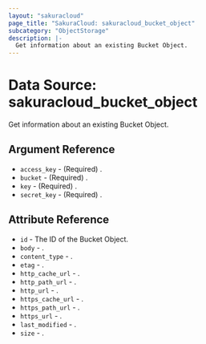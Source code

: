 ```yaml
---
layout: "sakuracloud"
page_title: "SakuraCloud: sakuracloud_bucket_object"
subcategory: "ObjectStorage"
description: |-
  Get information about an existing Bucket Object.
---
```


# Data Source: sakuracloud_bucket_object

Get information about an existing Bucket Object.

## Argument Reference

* `access_key` - (Required) .
* `bucket` - (Required) .
* `key` - (Required) .
* `secret_key` - (Required) .



## Attribute Reference

* `id` - The ID of the Bucket Object.
* `body` - .
* `content_type` - .
* `etag` - .
* `http_cache_url` - .
* `http_path_url` - .
* `http_url` - .
* `https_cache_url` - .
* `https_path_url` - .
* `https_url` - .
* `last_modified` - .
* `size` - .




